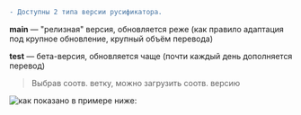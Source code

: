 ```diff
- Доступны 2 типа версии русификатора.
```
__**main**__ — "релизная" версия, обновляется реже (как правило адаптация под крупное обновление, крупный объём перевода)

__**test**__ — бета-версия, обновляется чаще (почти каждый день дополняется перевод)

> Выбрав соотв. ветку, можно загрузить соотв. версию

![как показано в примере ниже:](https://sun9-36.userapi.com/impg/PiAnNYawX781XJU8guM1BNm2KcRAilIEfsS4aQ/h3D5LAGb9iM.jpg?size=367x388&quality=95&sign=d70127b70cf8dedda1d1df81b6583fd1&type=album)